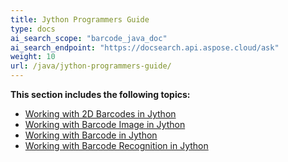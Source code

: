 ```yaml
---
title: Jython Programmers Guide
type: docs
ai_search_scope: "barcode_java_doc"
ai_search_endpoint: "https://docsearch.api.aspose.cloud/ask"
weight: 10
url: /java/jython-programmers-guide/
---
```


**This section includes the following topics:**

- [Working with 2D Barcodes in Jython](/barcode/java/working-with-2d-barcodes-in-jython/)
- [Working with Barcode Image in Jython](/barcode/java/working-with-barcode-image-in-jython/)
- [Working with Barcode in Jython](/barcode/java/working-with-barcode-in-jython/)
- [Working with Barcode Recognition in Jython](/barcode/java/working-with-barcode-recognition-in-jython/)
